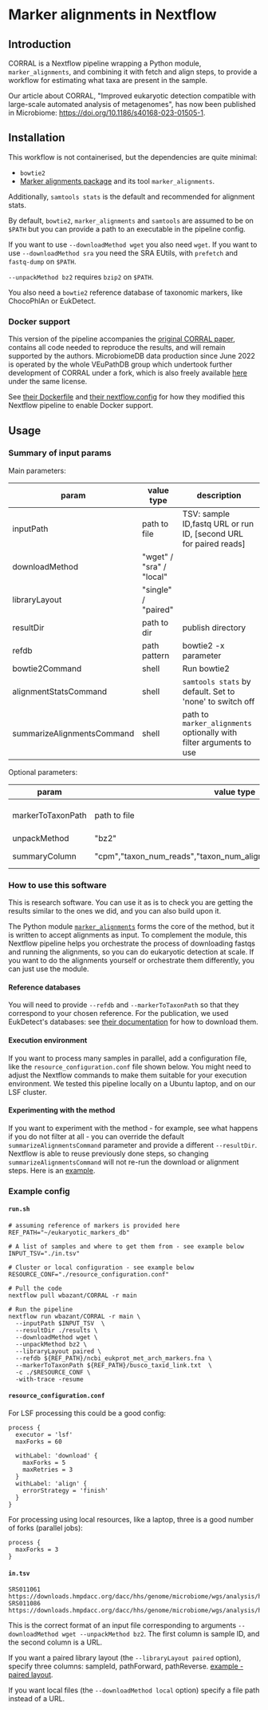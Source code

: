# Marker alignments in Nextflow

## Introduction
CORRAL is a Nextflow pipeline wrapping a Python module, `marker_alignments`, and combining it with fetch and align steps, to provide a workflow for estimating what taxa are present in the sample.

Our article about CORRAL, "Improved eukaryotic detection compatible with large-scale automated analysis of metagenomes", has now been published in Microbiome: https://doi.org/10.1186/s40168-023-01505-1.

## Installation
This workflow is not containerised, but the dependencies are quite minimal:
- `bowtie2`
- [Marker alignments package](https://github.com/wbazant/marker_alignments) and its tool `marker_alignments`.

Additionally, `samtools stats` is the default and recommended for alignment stats.

By default, `bowtie2`, `marker_alignments` and `samtools` are assumed to be on `$PATH` but you can provide a path to an executable in the pipeline config.


If you want to use `--downloadMethod wget` you also need `wget`. If you want to use `--downloadMethod sra` you need the SRA EUtils, with `prefetch` and `fastq-dump` on `$PATH`.

`--unpackMethod bz2` requires `bzip2` on `$PATH`.

You also need a `bowtie2` reference database of taxonomic markers, like ChocoPhlAn or EukDetect.

### Docker support
This version of the pipeline accompanies the [original CORRAL paper](https://doi.org/10.1101/2022.03.09.483664), contains all code needed to reproduce the results, and will remain supported by the authors. MicrobiomeDB data production since June 2022 is operated by the whole VEuPathDB group which undertook further development of CORRAL under a fork, which is also freely available [here](https://github.com/VEuPathDB/CORRAL/) under the same license.

See [their Dockerfile](https://github.com/VEuPathDB/CORRAL/blob/main/Dockerfile) and [their nextflow.config](https://github.com/VEuPathDB/CORRAL/blob/main/nextflow.config) for how they modified this Nextflow pipeline to enable Docker support.


## Usage

### Summary of input params
Main parameters:

| param         | value type        | description  |
| ------------- | ------------- | ------------ |
| inputPath  | path to file | TSV: sample ID,fastq URL or run ID, [second URL for paired reads] |
| downloadMethod | "wget" / "sra" / "local" | |
| libraryLayout | "single" / "paired" | |
| resultDir  | path to dir  | publish directory |
| refdb | path pattern | bowtie2 -x parameter |
| bowtie2Command | shell | Run bowtie2 |
| alignmentStatsCommand | shell | `samtools stats` by default. Set to 'none' to switch off |
| summarizeAlignmentsCommand | shell | path to `marker_alignments` optionally with filter arguments to use|

Optional parameters:

| param         | value type        | description  |
| ------------- | ------------- | ------------ |
| markerToTaxonPath | path to file | summarize_marker_alignments --refdb-marker-to-taxon-path parameter |
| unpackMethod | "bz2" | for FTP .tar.bz2 content |
| summaryColumn | "cpm","taxon_num_reads","taxon_num_alignments","taxon_num_markers" | Column to report in final matrix (default: cpm) |

### How to use this software
This is research software. You can use it as is to check you are getting the results similar to the ones we did, and you can also build upon it.

The Python module [`marker_alignments`](https://github.com/wbazant/marker_alignments) forms the core of the method, but it is written to accept alignments as input. To complement the module, this Nextflow pipeline helps you orchestrate the process of downloading fastqs and running the alignments, so you can do eukaryotic detection at scale. If you want to do the alignments yourself or orchestrate them differently, you can just use the module.

#### Reference databases
You will need to provide `--refdb` and `--markerToTaxonPath` so that they correspond to your chosen reference. For the publication, we used EukDetect's databases: see [their documentation](https://github.com/allind/EukDetect) for how to download them.

#### Execution environment
If you want to process many samples in parallel, add a configuration file, like the `resource_configuration.conf` file shown below. You might need to adjust the Nextflow commands to make them suitable for your execution environment. We tested this pipeline locally on a Ubuntu laptop, and on our LSF cluster.

#### Experimenting with the method
If you want to experiment with the method - for example, see what happens if you do not filter at all - you can override the default `summarizeAlignmentsCommand` parameter and provide a different `--resultDir`. Nextflow is able to reuse previously done steps, so changing `summarizeAlignmentsCommand` will not re-run the download or alignment steps. Here is an [example](https://github.com/wbazant/markerAlignmentsPaper/blob/master/scripts/run_our_method_on_unknown_euks.sh).

### Example config

#### `run.sh`
```
# assuming reference of markers is provided here
REF_PATH="~/eukaryotic_markers_db"

# A list of samples and where to get them from - see example below
INPUT_TSV="./in.tsv"

# Cluster or local configuration - see example below
RESOURCE_CONF="./resource_configuration.conf"

# Pull the code
nextflow pull wbazant/CORRAL -r main

# Run the pipeline
nextflow run wbazant/CORRAL -r main \
  --inputPath $INPUT_TSV  \
  --resultDir ./results \
  --downloadMethod wget \
  --unpackMethod bz2 \
  --libraryLayout paired \
  --refdb ${REF_PATH}/ncbi_eukprot_met_arch_markers.fna \
  --markerToTaxonPath ${REF_PATH}/busco_taxid_link.txt  \
  -c ./$RESOURCE_CONF \
  -with-trace -resume

```

#### `resource_configuration.conf`

For LSF processing this could be a good config:
```  
process {
  executor = 'lsf'
  maxForks = 60
  
  withLabel: 'download' {
    maxForks = 5
    maxRetries = 3
  }
  withLabel: 'align' {
    errorStrategy = 'finish'
  }
}
```

For processing using local resources, like a laptop, three is a good number of forks (parallel jobs):
```  
process {
  maxForks = 3
}
```


#### `in.tsv`
```
SRS011061       https://downloads.hmpdacc.org/dacc/hhs/genome/microbiome/wgs/analysis/hmwgsqc/v1/SRS011061.tar.bz2
SRS011086       https://downloads.hmpdacc.org/dacc/hhs/genome/microbiome/wgs/analysis/hmwgsqc/v1/SRS011086.tar.bz2
```
This is the correct format of an input file corresponding to arguments `--downloadMethod wget --unpackMethod bz2`. The first column is sample ID, and the second column is a URL.

If you want a paired library layout (the `--libraryLayout paired` option), specify three columns: sampleId, pathForward, pathReverse. [example - paired layout](https://github.com/wbazant/CORRAL/blob/main/data/pairedWget.tsv).

If you want local files (the `--downloadMethod local` option) specify a file path instead of a URL.

